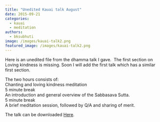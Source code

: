 ```yaml
---
title: "Unedited Kauai talk August"
date: 2015-09-21
categories: 
  - kauai
  - meditation
authors: 
  - bksubhuti
image: /images/kauai-talk2.png
featured_image: /images/kauai-talk2.png
---
```


Here is an unedited file from the dhamma talk I gave.  The first section on Loving kindness is missing. Soon I will add the first talk which has a similar first section.

The two hours consists of:  
Chanting and loving kindness meditation   
5 minute break  
An introduction and general overview of the Sabbasava Sutta.  
5 minute break  
A brief meditation session, followed by Q/A and sharing of merit.

The talk can be downloaded [Here](https://archive.org/details/Kauaidhammatalk).